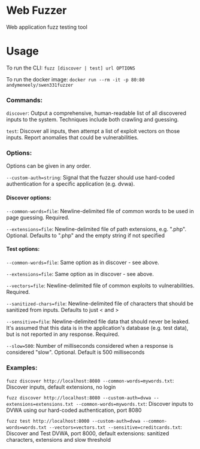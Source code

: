 # Web Fuzzer
Web application fuzz testing tool

# Usage
  To run the CLI:
  `fuzz [discover | test] url OPTIONS`

  To run the docker image:
  `docker run --rm -it -p 80:80 andymeneely/swen331fuzzer`

### Commands:
  `discover`:
  Output a comprehensive, human-readable list of all discovered inputs to the system. Techniques include both crawling and guessing.
  
  `test`:
  Discover all inputs, then attempt a list of exploit vectors on those inputs. Report anomalies that could be vulnerabilities.

### Options:
Options can be given in any order.

  `--custom-auth=string`:
  Signal that the fuzzer should use hard-coded authentication for a specific application (e.g. dvwa).

#### Discover options:
  `--common-words=file`:
  Newline-delimited file of common words to be used in page guessing. Required.
  
  `--extensions=file`:
  Newline-delimited file of path extensions, e.g. ".php". Optional. Defaults to ".php" and the empty string if not specified

#### Test options:
  `--common-words=file`:
  Same option as in discover - see above.
  
  `--extensions=file`:
  Same option as in discover - see above.
  
  `--vectors=file`:
  Newline-delimited file of common exploits to vulnerabilities. Required.
  
  `--sanitized-chars=file`:
  Newline-delimited file of characters that should be sanitized from inputs. Defaults to just < and >
  
  `--sensitive=file`:
  Newline-delimited file data that should never be leaked. It's assumed that this data is in the application's database (e.g. test data), but is not reported in any response. Required.
  
  `--slow=500`:
  Number of milliseconds considered when a response is considered "slow". Optional. Default is 500 milliseconds

### Examples:
  `fuzz discover http://localhost:8080 --common-words=mywords.txt`:
  Discover inputs, default extensions, no login

  `fuzz discover http://localhost:8080 --custom-auth=dvwa --extensions=extensions.txt --common-words=mywords.txt`:
  Discover inputs to DVWA using our hard-coded authentication, port 8080

  `fuzz test http://localhost:8000 --custom-auth=dvwa --common-words=words.txt --vectors=vectors.txt --sensitive=creditcards.txt`:
  Discover and Test DVWA, port 8000, default extensions: sanitized characters, extensions and slow threshold